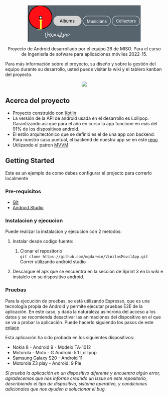 <!-- PROJECT LOGO -->  
<br />  
<div align="center">  
  
<img src="https://github.com/rarangogi/tmp/blob/main/Screenshot%202022-11-05%20at%202.22.40%20PM.png?raw=true" align="center">  
  
  <p align="center">  
    Proyecto de Android desarrollado por el equipo 26 de MISO. Para el curso de Ingeniería de sofware para aplicaciones móviles 2022-15.  
  </p>  
<p align="left">  
    Para más información sobre el proyecto, su diseño y sobre la gestión del equipo durante su desarrollo, usted puede visitar  la wiki y el tablero kanban del proyecto.  
  </p>  
<img src="https://camo.githubusercontent.com/659a5990dce5fe14f8682e5ab72320da267738c0b2f84ddbb033eb2c41ccc8b3/68747470733a2f2f73697374656d61732e756e69616e6465732e6564752e636f2f696d616765732f686561646572732f3636333336366f2e706e67">
</div>  
  
  
  
<!-- ABOUT THE PROJECT -->  
## Acerca del proyecto  

* Proyecto construido con  [Kotlin](https://kotlinlang.org/)
* La versión de la API de android usada en el desarrollo es Lollipop. Garantizando así que para el año en curso la app funcione en más del 91% de los dispositivos android.
* El estilo arquitectónico que se definió es el de una app con backend.  Para nuestro caso puntual, el backend de nuestra app se en este [repo](https://github.com/MISW-4104-Web/BackVynils)
* Utilizando el patron [MVVM](https://developer.android.com/jetpack/guide?hl=es-419)
  
## Getting Started  
  
Este es un ejemplo de como debes configurar el projecto para correrlo localmente  
  
### Pre-requisitos  
* [Git](https://git-scm.com)
* [Android Studio](https://www.googleadservices.com/pagead/aclk?sa=L&ai=DChcSEwiJ6PmJ54f0AhWCoYYKHQsLAu8YABAAGgJ2dQ&ohost=www.google.com&cid=CAESQOD2CpmvaJ7w6L2exjF1tvuvqVaMAG_80FgpXq3E_s-rO2DaFiyL6XC_m7q3MGR2KmZTsKgYJW6KaqoeOIoXcVg&sig=AOD64_0G6D7MWUMOnBu0aGsX6GIs6MJgxg&q&adurl&ved=2ahUKEwi95_KJ54f0AhU0szEKHUzjDqkQ0Qx6BAgCEAE)  
  
### Instalacion y ejecucion  
  
Puede realizar la instalacion y ejecucion con 2 metodos:   
  
1. Instalar desde codigo fuente:  
   1. Clonar el repositorio  
   `git clone https://github.com/mgdarwin/VinilosMovilApp.git`  
  Correr utilizando android studio  
  

2. Descargue el apk que se encuentra en la seccion de Sprint 3 en la wiki e instalelo en su dispositivo android.   

  
### Pruebas  
  
Para la ejecución de pruebas, se está utilizando Espresso, que es una tecnología propia de Android y permite ejecutar pruebas E2E de la aplicación. En este caso, y dada la naturaleza asíncrona del acceso a los datos y se recomienda desactivar las animaciones del dispositivo en el que se va a probar la aplicación. Puede hacerlo siguiendo los pasos de este [enlace](https://mcmw.abilitynet.org.uk/how-disable-interface-animations-android-10)
  
Esta aplicación ha sido probada en los siguientes dispositivos:  
  
- Nokia 8 - Android 9 - Modelo TA-1012  
- Motorola - Moto  - G Android: 5.1 Lollipop
- Samsung Galaxy S20 - Android 11  
- Motorola Z3 play - Android: 9 Pie  
  
  
*Si prueba la aplicación en un dispositivo diferente y encuentra algún error, agradecemos que nos informe creando un Issue en este repositorio, describiendo el tipo de dispositivo, sistema operativo, y condiciones adicionales que nos ayuden a solucionar el bug.*
